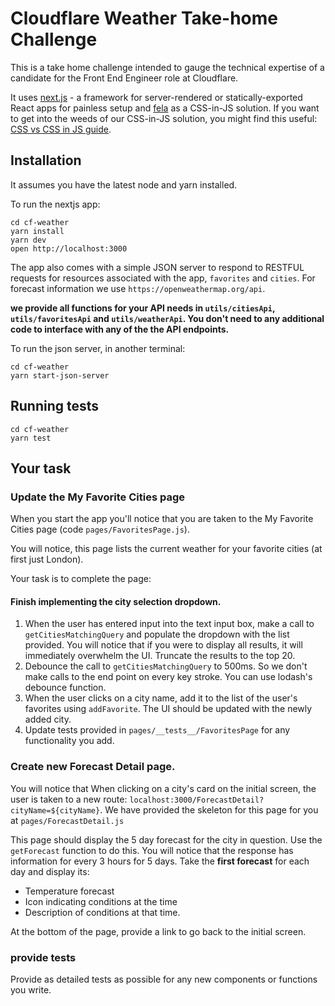 # Cloudflare Weather Take-home Challenge

This is a take home challenge intended to gauge the technical expertise of a candidate for the Front End Engineer role at Cloudflare.

It uses
[next.js](https://github.com/zeit/next.js/) - a framework for server-rendered or
statically-exported React apps for painless setup and
[fela](https://github.com/rofrischmann/fela) as a CSS-in-JS solution. If you want to get into the weeds of our CSS-in-JS solution, you might
find this useful:
[CSS vs CSS in JS guide](https://github.com/tajo/fela-workshop).


## Installation

It assumes you have the latest node and yarn installed.

To run the nextjs app:
```
cd cf-weather
yarn install
yarn dev
open http://localhost:3000
```

The app also comes with a simple JSON server to respond to RESTFUL requests for resources associated with the app, `favorites` and `cities`. For forecast information we use `https://openweathermap.org/api`.

<b>we provide all functions for your API needs in `utils/citiesApi`, `utils/favoritesApi` and `utils/weatherApi`. You don't need to any additional code to interface with any of the the API endpoints.</b>

To run the json server, in another terminal:
```
cd cf-weather
yarn start-json-server
```

## Running tests
```
cd cf-weather
yarn test
```

## Your task

### Update the My Favorite Cities page
When you start the app you'll notice that you are taken to the My Favorite Cities page (code `pages/FavoritesPage.js`).

You will notice, this page lists the current weather for your favorite cities (at first just London).

Your task is to complete the page:
#### Finish implementing the city selection dropdown.
1. When the user has entered input into the text input box, make a call to `getCitiesMatchingQuery` and populate the dropdown with the list provided. You will notice that if you were to display all results, it will immediately overwhelm the UI. Truncate the results to the top 20.
2. Debounce the call to `getCitiesMatchingQuery` to 500ms. So we don't make calls to the end point on every key stroke. You can use lodash's debounce function.
3. When the user clicks on a city name, add it to the list of the user's favorites using `addFavorite`. The UI should be updated with the newly added city.
4. Update tests provided in `pages/__tests__/FavoritesPage` for any functionality you add.

### Create new Forecast Detail page.
You will notice that When clicking on a city's card on the initial screen, the user is taken to a new route: `localhost:3000/ForecastDetail?cityName=${cityName}`. We have provided the skeleton for this page for you at `pages/ForecastDetail.js`

This page should display the 5 day forecast for the city in question. Use the `getForecast` function to do this.
You will notice that the response has information for every 3 hours for 5 days. Take the <b>first forecast</b> for each day and display its:
* Temperature forecast
* Icon indicating conditions at the time
* Description of conditions at that time.

At the bottom of the page, provide a link to go back to the initial screen.



### provide tests
Provide as detailed tests as possible for any new components or functions you write.
